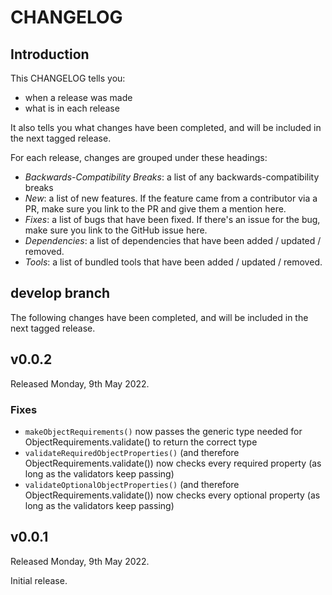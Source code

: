 # CHANGELOG

## Introduction

This CHANGELOG tells you:

* when a release was made
* what is in each release

It also tells you what changes have been completed, and will be included in the next tagged release.

For each release, changes are grouped under these headings:

* _Backwards-Compatibility Breaks_: a list of any backwards-compatibility breaks
* _New_: a list of new features. If the feature came from a contributor via a PR, make sure you link to the PR and give them a mention here.
* _Fixes_: a list of bugs that have been fixed. If there's an issue for the bug, make sure you link to the GitHub issue here.
* _Dependencies_: a list of dependencies that have been added / updated / removed.
* _Tools_: a list of bundled tools that have been added / updated / removed.

## develop branch

The following changes have been completed, and will be included in the next tagged release.

## v0.0.2

Released Monday, 9th May 2022.

### Fixes

- `makeObjectRequirements()` now passes the generic type needed for ObjectRequirements.validate() to return the correct type
- `validateRequiredObjectProperties()` (and therefore ObjectRequirements.validate()) now checks every required property (as long as the validators keep passing)
- `validateOptionalObjectProperties()` (and therefore ObjectRequirements.validate()) now checks every optional property (as long as the validators keep passing)

## v0.0.1

Released Monday, 9th May 2022.

Initial release.
